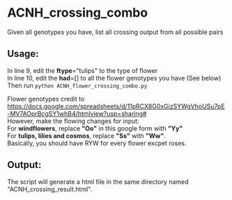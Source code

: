 # ACNH_crossing_combo
Given all genotypes you have, list all crossing output from all possible pairs

## Usage:  
In line 9, edit the **ftype**="tulips" to the type of flower  
In line 10, edit the **had**=[] to all the flower genotypes you have (See below)  
Then run `python ACNH_flower_crossing_combo.py`

Flower genotypes credit to https://docs.google.com/spreadsheets/d/11pRCX8G0xGizSYWgVhoUSu7pE-MV7AOprBcgSY1whB4/htmlview?usp=sharing#  
However, make the flowing changes for input:  
For **windflowers**, replace **"Oo"** in this google form with **"Yy"**  
For **tulips, lilies and cosmos**, replace **"Ss"** with **"Ww"**.  
Basically, you should have RYW for every flower excpet roses.

## Output:  
The script will generate a html file in the same directory named "ACNH_crossing_result.html".  